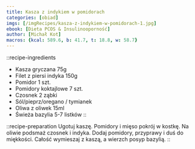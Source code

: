 ```yaml
---
title: Kasza z indykiem w pomidorach
categories: [obiad]
imgs: [/imgRecipes/kasza-z-indykiem-w-pomidorach-1.jpg]
ebook: [Dieta PCOS & Insulinooporność]
author: [Michał Kot]
macros: {kcal: 589.6, b: 41.7, t: 18.8, w: 58.7}
---
```

::recipe-ingredients
- Kasza gryczana 75g
- Filet z piersi indyka 150g
- Pomidor 1 szt.
- Pomidory koktajlowe 7 szt.
- Czosnek 2 ząbki
- Sól/pieprz/oregano / tymianek
- Oliwa z oliwek 15ml
- Świeża bazylia 5-7 listków
::

::recipe-preparation
Ugotuj kaszę. Pomidory i mięso pokrój w kostkę. Na oliwie podsmaż czosnek i indyka. Dodaj pomidory, przyprawy i duś do miękkości. Całość wymieszaj z kaszą, a wierzch posyp bazylią.
::